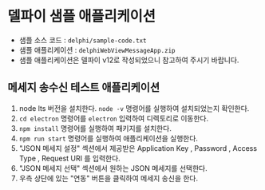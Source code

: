 # 델파이 샘플 애플리케이션

* 샘플 소스 코드 : `delphi/sample-code.txt`
* 샘플 애플리케이션 : `delphiWebViewMessageApp.zip`
* 샘플 애플리케이션은 델파이 v12로 작성되었으니 참고하여 주시기 바랍니다.

## 메세지 송수신 테스트 애플리케이션

1. node lts 버전을 설치한다. `node -v` 명령어를 실행하여 설치되었는지 확인한다.
2. `cd electron` 명령어를 `electron` 입력하여 디렉토리로 이동한다.
2. `npm install` 명령어를 실행하여 패키지를 설치한다.
3. `npm run start` 명령어를 실행하여 애플리케이션을 실행한다.
4. "JSON 메세지 설정" 섹션에서 제공받은 Application Key , Password , Access Type , Request URI 를 입력한다.
5. "JSON 메세지 선택" 섹션에서 원하는 JSON 메세지를 선택한다.
6. 우측 상단에 있는 "연동" 버튼을 클릭하여 메세지 송신을 한다.